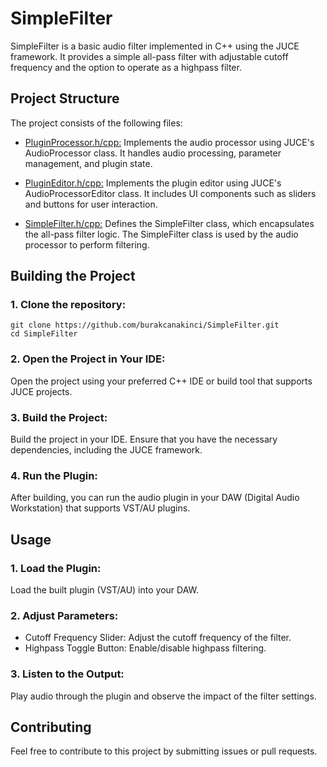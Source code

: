 # SimpleFilter

SimpleFilter is a basic audio filter implemented in C++ using the JUCE framework. It provides a simple all-pass filter with adjustable cutoff frequency and the option to operate as a highpass filter.

## Project Structure

The project consists of the following files:

- [PluginProcessor.h/cpp:](https://github.com/burakcanakinci/SimpleFilter/blob/main/Source/PluginProcessor.h) Implements the audio processor using JUCE's AudioProcessor class. It handles audio processing, parameter management, and plugin state.

- [PluginEditor.h/cpp:](https://github.com/burakcanakinci/SimpleFilter/blob/main/Source/PluginEditor.h) Implements the plugin editor using JUCE's AudioProcessorEditor class. It includes UI components such as sliders and buttons for user interaction.

- [SimpleFilter.h/cpp:](https://github.com/burakcanakinci/SimpleFilter/blob/main/Source/SimpleFilter.h) Defines the SimpleFilter class, which encapsulates the all-pass filter logic. The SimpleFilter class is used by the audio processor to perform filtering.


## Building the Project

### 1. Clone the repository:

```code
git clone https://github.com/burakcanakinci/SimpleFilter.git
cd SimpleFilter
```

### 2. Open the Project in Your IDE:

Open the project using your preferred C++ IDE or build tool that supports JUCE projects.

### 3. Build the Project:

Build the project in your IDE. Ensure that you have the necessary dependencies, including the JUCE framework.

### 4. Run the Plugin:

After building, you can run the audio plugin in your DAW (Digital Audio Workstation) that supports VST/AU plugins.

## Usage

### 1. Load the Plugin:

Load the built plugin (VST/AU) into your DAW.

### 2. Adjust Parameters:

- Cutoff Frequency Slider: Adjust the cutoff frequency of the filter.
- Highpass Toggle Button: Enable/disable highpass filtering.

### 3. Listen to the Output:

Play audio through the plugin and observe the impact of the filter settings.

## Contributing

Feel free to contribute to this project by submitting issues or pull requests.
